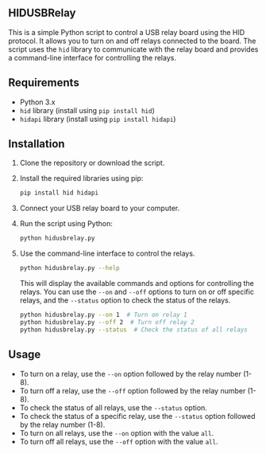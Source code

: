 ## HIDUSBRelay

This is a simple Python script to control a USB relay board using the HID protocol. It allows you to turn on and off relays connected to the board.
The script uses the `hid` library to communicate with the relay board and provides a command-line interface for controlling the relays.

## Requirements
- Python 3.x
- `hid` library (install using `pip install hid`)
- `hidapi` library (install using `pip install hidapi`)

## Installation
1. Clone the repository or download the script.
2. Install the required libraries using pip:
   ```bash
   pip install hid hidapi
   ```
3. Connect your USB relay board to your computer.
4. Run the script using Python:
   ```bash
   python hidusbrelay.py
   ```

5. Use the command-line interface to control the relays.
   ```bash
   python hidusbrelay.py --help
   ```
    This will display the available commands and options for controlling the relays.
    You can use the `--on` and `--off` options to turn on or off specific relays, and the `--status` option to check the status of the relays.

    ```bash
    python hidusbrelay.py --on 1  # Turn on relay 1
    python hidusbrelay.py --off 2  # Turn off relay 2
    python hidusbrelay.py --status  # Check the status of all relays
    ```

## Usage
- To turn on a relay, use the `--on` option followed by the relay number (1-8).
- To turn off a relay, use the `--off` option followed by the relay number (1-8).
- To check the status of all relays, use the `--status` option.
- To check the status of a specific relay, use the `--status` option followed by the relay number (1-8).
- To turn on all relays, use the `--on` option with the value `all`.
- To turn off all relays, use the `--off` option with the value `all`.
